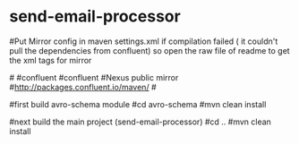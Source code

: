 # send-email-processor

#Put Mirror config in maven settings.xml if compilation failed ( it couldn't pull the dependencies from confluent) so open the raw file of readme to get the xml tags for mirror

#<mirror>
#<id>confluent</id>
#<mirrorOf>confluent</mirrorOf>
#<name>Nexus public mirror</name>
#<url>http://packages.confluent.io/maven/</url> 
#</mirror>

#first build avro-schema module
#cd avro-schema
#mvn clean install

#next build the main project (send-email-processor)
#cd ..
#mvn clean install
